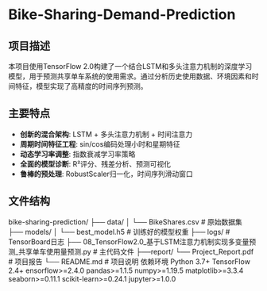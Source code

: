 # Bike-Sharing-Demand-Prediction
## 项目描述

本项目使用TensorFlow 2.0构建了一个结合LSTM和多头注意力机制的深度学习模型，用于预测共享单车系统的使用需求。通过分析历史使用数据、环境因素和时间特征，模型实现了高精度的时间序列预测。

## 主要特点

- **创新的混合架构**: LSTM + 多头注意力机制 + 时间注意力
- **周期时间特征工程**: sin/cos编码处理小时和星期特征
- **动态学习率调整**: 指数衰减学习率策略
- **全面的模型诊断**: R²评分、残差分析、预测可视化
- **鲁棒的预处理**: RobustScaler归一化，时间序列滑动窗口

## 文件结构
bike-sharing-prediction/
├── data/
│ └── BikeShares.csv # 原始数据集
├── models/
│ └── best_model.h5 # 训练好的模型权重
├── logs/ # TensorBoard日志
├── 08_TensorFlow2.0_基于LSTM注意力机制实现多变量预测_共享单车使用量预测.py # 主代码文件
├──report/
    └── Project_Report.pdf    # 项目报告
└── README.md # 项目说明
依赖环境
Python 3.7+
TensorFlow 2.4+
ensorflow>=2.4.0
pandas>=1.1.5
numpy>=1.19.5
matplotlib>=3.3.4
seaborn>=0.11.1
scikit-learn>=0.24.1
jupyter>=1.0.0
